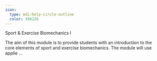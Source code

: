 ```yaml
---
icon:
  type: mdi:help-circle-outline
  color: 398126
---
```

Sport & Exercise Biomechanics I

The aim of this module is to provide students with an introduction to the core elements of sport and exercise biomechanics. The module will use applie ... 
